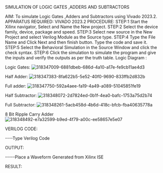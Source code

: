 SIMULATION OF LOGIC GATES ,ADDERS AND SUBTRACTORS

AIM: 
To simulate Logic Gates ,Adders and Subtractors using Vivado 2023.2.
APPARATUS REQUIRED: 
VIVADO 2023.2
PROCEDURE: 
STEP:1 Start the Xilinx navigator, Select and Name the New project. 
STEP:2 Select the device family, device, package and speed.
STEP:3 Select new source in the New Project and select Verilog Module as the Source type. 
STEP:4 Type the File Name and Click Next and then finish button. Type the code and save it. 
STEP:5 Select the Behavioral Simulation in the Source Window and click the check syntax. 
STEP:6 Click the simulation to simulate the program and give the inputs and verify the outputs as per the truth table. 
Logic Diagram :

Logic Gates:
![318347009-6881dbeb-686d-4a10-a17e-fe9cb11ae4d3](https://github.com/navaneethans/VLSI-LAB-EXP-1/assets/162102402/0db88545-2079-48f8-9d3f-c14092ece396)



Half Adder:
![318347383-8fa622b5-5e52-40f0-9690-833ffb2d832b](https://github.com/navaneethans/VLSI-LAB-EXP-1/assets/162102402/c92ce419-5514-42c9-a6b2-6562f98b5499)


Full adder:
![318347750-592a4aee-fa19-4a49-a089-51045851fe19](https://github.com/navaneethans/VLSI-LAB-EXP-1/assets/162102402/e639b770-cd19-4f0d-86bd-ba989af55904)


Half Subtractor:
![318348072-2d7824ed-0b1f-4ea0-bafc-1753a75d2b74](https://github.com/navaneethans/VLSI-LAB-EXP-1/assets/162102402/647d43c5-e56d-462a-89e1-31e13fc3cb6a)

Full Subtractor:
![318348261-5acb458d-4b6d-418c-bfcb-fba40635778a](https://github.com/navaneethans/VLSI-LAB-EXP-1/assets/162102402/31f0e875-2b17-4da6-9e0a-5d4f2df6f86a)


8 Bit Ripple Carry Adder
![318348492-e7a32599-b9ed-4f79-a00c-ee58657e5e07](https://github.com/navaneethans/VLSI-LAB-EXP-1/assets/162102402/b146d1de-11e7-4d0a-81bb-27fb2d1fbd43)


VERILOG CODE:

----Type Verilog Code

OUTPUT:

-----Place a Waveform Generated from Xilinx ISE

RESULT:

